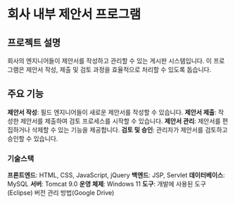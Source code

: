 # 회사 내부 제안서 프로그램

## 프로젝트 설명

회사의 엔지니어들이 제안서를 작성하고 관리할 수 있는 게시판 시스템입니다. 이 프로그램은 제안서 작성, 제출 및 검토 과정을 효율적으로 처리할 수 있도록 돕습니다.

## 주요 기능

**제안서 작성**: 필드 엔지니어들이 새로운 제안서를 작성할 수 있습니다.
**제안서 제출**: 작성한 제안서를 제출하여 검토 프로세스를 시작할 수 있습니다.
**제안서 관리**: 제안서를 편집하거나 삭제할 수 있는 기능을 제공합니다.
**검토 및 승인**: 관리자가 제안서를 검토하고 승인할 수 있습니다.

### 기술스택

**프론트엔드**: HTML, CSS, JavaScript, jQuery
**백엔드**: JSP, Servlet
**데이터베이스**: MySQL
**서버**: Tomcat 9.0
**운영 체제**: Windows 11
**도구**: 개발에 사용된 도구(Eclipse) 버전 관리 방법(Google Drive)
